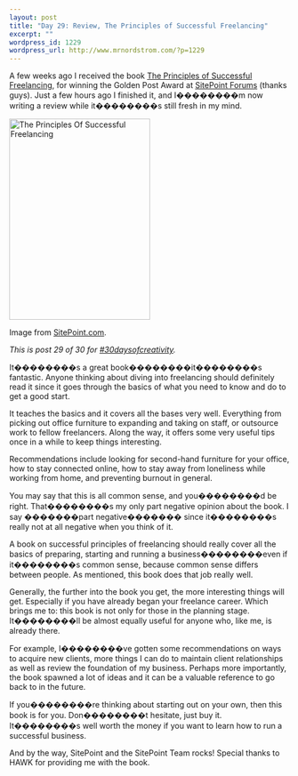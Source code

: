 ```yaml
--- 
layout: post
title: "Day 29: Review, The Principles of Successful Freelancing"
excerpt: ""
wordpress_id: 1229
wordpress_url: http://www.mrnordstrom.com/?p=1229
---
```

<p>A few weeks ago I received the book <a href="http://www.sitepoint.com/books/freelancer1">The Principles of Successful Freelancing</a>, for winning the Golden Post Award at <a href="http://www.sitepoint.com/forums">SitePoint Forums</a> (thanks guys). Just a few hours ago I finished it, and I��������m now writing a review while it��������s still fresh in my mind.</p>
<!--more-->
<img src="http://www.mrnordstrom.com/wp-content/uploads/2010/06/The-Principles-Of-Successful-Freelancing.png" alt="The Principles Of Successful Freelancing" title="The Principles Of Successful Freelancing" width="253" height="362" class="alignnone size-full wp-image-1231 no-border" />
<p>Image from <a href="http://www.sitepoint.com/books/freelancer1/">SitePoint.com</a>.</p>
<p><em>This is post 29 of 30 for <a href="http://30daysofcreativity.com/">#30daysofcreativity</a>.</em></p>
<p>It��������s a great book��������it��������s fantastic. Anyone thinking about diving into freelancing should definitely read it since it goes through the basics of what you need to know and do to get a good start.</p>
<p>It teaches the basics and it covers all the bases very well. Everything from picking out office furniture to expanding and taking on staff, or outsource work to fellow freelancers. Along the way, it offers some very useful tips once in a while to keep things interesting.</p>
<p>Recommendations include looking for second-hand furniture for your office, how to stay connected online, how to stay away from loneliness while working from home, and preventing burnout in general.</p>
<p>You may say that this is all common sense, and you��������d be right. That��������s my only part negative opinion about the book. I say �������part negative������� since it��������s really not at all negative when you think of it.</p>
<p>A book on successful principles of freelancing should really cover all the basics of preparing, starting and running a business��������even if it��������s common sense, because common sense differs between people. As mentioned, this book does that job really well.</p>
<p>Generally, the further into the book you get, the more interesting things will get. Especially if you have already began your freelance career. Which brings me to: this book is not only for those in the planning stage. It��������ll be almost equally useful for anyone who, like me, is already there.</p>
<p>For example, I��������ve gotten some recommendations on ways to acquire new clients, more things I can do to maintain client relationships as well as review the foundation of my business. Perhaps more importantly, the book spawned a lot of ideas and it can be a valuable reference to go back to in the future.</p>
<p>If you��������re thinking about starting out on your own, then this book is for you. Don��������t hesitate, just buy it. It��������s well worth the money if you want to learn how to run a successful business.</p>
<p>And by the way, SitePoint and the SitePoint Team rocks! Special thanks to HAWK for providing me with the book.</p>
